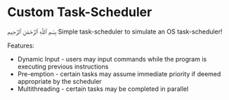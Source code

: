 # Custom Task-Scheduler
بِسْمِ ٱللَّٰهِ ٱلرَّحْمَٰنِ ٱلرَّحِيم
Simple task-scheduler to simulate an OS task-scheduler!

Features:
  - Dynamic Input - users may input commands while the program is executing previous instructions
  - Pre-emption - certain tasks may assume immediate priority if deemed appropriate by the scheduler
  - Multithreading - certain tasks may be completed in parallel

